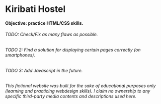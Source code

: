 <h1>Kiribati Hostel</h1>

<h4><b>Objective: practice HTML/CSS skills.</b></h4>

<h6>TODO: Check/Fix as many flaws as possible.</h6>
<h6>TODO 2: Find a solution for displaying certain pages correctly (on smartphones).</h6>
<h6>TODO 3: Add Javascript in the future.</h6>

<h6>This fictional website was built for the sake of educational purposes only (learning and practicing webdesign skills). I claim no ownership to any specific third-party media contents and descriptions used here.</h6>
